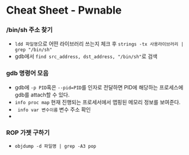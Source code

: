 # Cheat Sheet - Pwnable

### /bin/sh 주소 찾기   
* ```ldd 파일명```으로 어떤 라이브러리 쓰는지 체크 후 ```strings -tx 사용라이브러리 | grep "/bin/sh"```   
* gdb에서 ```find src_address, dst_address, "/bin/sh"```로 검색
  
  
### gdb 명령어 모음   
* gdb에 ```-p PID```혹은 ```--pid=PID```를 인자로 전달하면 PID에 해당하는 프로세스에 gdb를 attach할 수 있다.
* ```info proc map``` 현재 진행되는 프로세서에서 맵핑된 메모리 정보를 보여준다.   
* ``` info var 변수이름``` 변수 주소 확인   
* 


### ROP 가젯 구하기   
* ```objdump -d 파일명 | grep -A3 pop```
